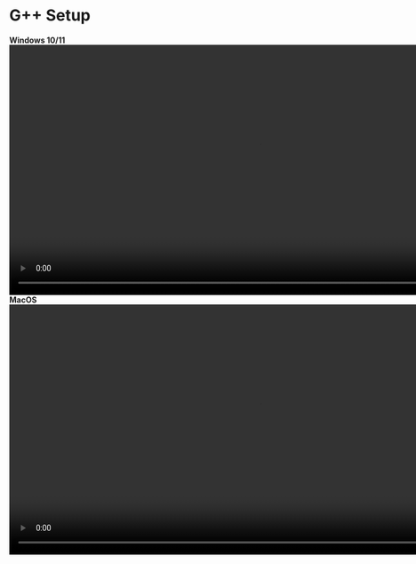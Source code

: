 # G++ Setup

<procedure switcher-key="Windows">
<b>Windows 10/11</b>

<video src="https://youtu.be/FEeFG9OR-QU?feature=shared" preview-src="windows10.jpeg" mini-player="true" width="900" />

</procedure>

<procedure switcher-key="macOS">
<b>MacOS</b>

<video src="https://youtu.be/wY24ehH6mC0?feature=shared" preview-src="macos.jpeg" mini-player="true" width="900" />
</procedure>










